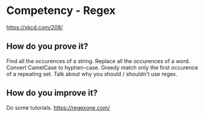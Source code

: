 # Competency - Regex

https://xkcd.com/208/

## How do you prove it?

Find all the occurences of a string.
Replace all the occurences of a word.
Convert CamelCase to hyphen-case.
Greedy match only the first occurence of a repeating set.
Talk about why you should / shouldn't use regex.


## How do you improve it?

Do some tutorials.
https://regexone.com/
